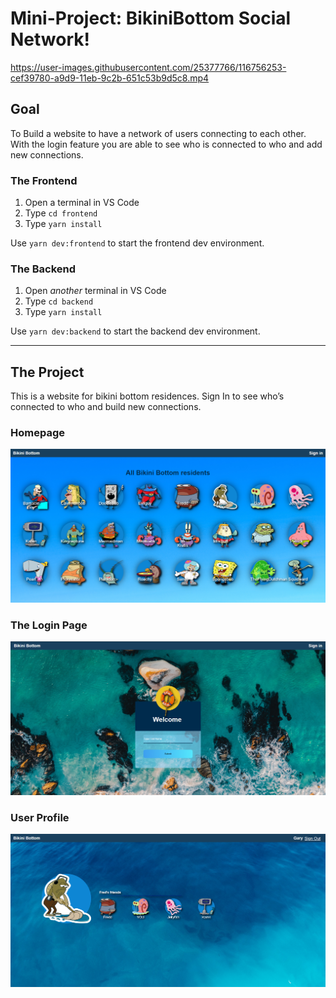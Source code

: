 # Mini-Project: BikiniBottom Social Network!

https://user-images.githubusercontent.com/25377766/116756253-cef39780-a9d9-11eb-9c2b-651c53b9d5c8.mp4

## Goal
To Build a website to have a network of users connecting to each other. With the login feature you are able to see who is connected to who and add new connections.

### The Frontend

1. Open a terminal in VS Code
2. Type `cd frontend`
3. Type `yarn install`

Use `yarn dev:frontend` to start the frontend dev environment.

### The Backend

1. Open _another_ terminal in VS Code
2. Type `cd backend`
3. Type `yarn install`

Use `yarn dev:backend` to start the backend dev environment.

---

## The Project

This is a website for bikini bottom residences. Sign In to see who’s connected to who and build new connections.  

### Homepage

<img src="./_screenshots/homepage.PNG" />

### The Login Page

<img src="./_screenshots/signin.PNG" />

### User Profile

<img src="./_screenshots/friend.PNG" />



